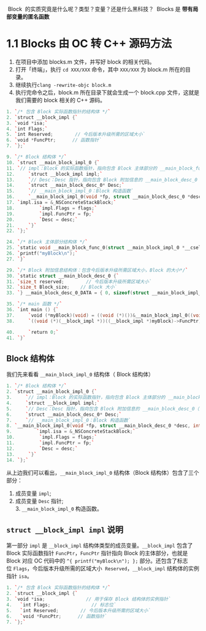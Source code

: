  Block  的实质究竟是什么呢？类型？变量？还是什么黑科技？
 Blocks 是 **带有局部变量的匿名函数**
# 1.1 Blocks 由 OC 转 C++ 源码方法
1. 在项目中添加 blocks.m 文件，并写好 block 的相关代码。
2. 打开「终端」，执行 `cd XXX/XXX` 命令，其中 `XXX/XXX` 为 block.m 所在的目录。
3. 继续执行`clang -rewrite-objc block.m`
4. 执行完命令之后，block.m 所在目录下就会生成一个 block.cpp 文件，这就是我们需要的 block 相关的 C++ 源码。
```c++
1. `/* 包含 Block 实际函数指针的结构体 */`
2. `struct __block_impl {`
3. `void *isa;`
4. `int Flags;`               
5. `int Reserved;        // 今后版本升级所需的区域大小`
6. `void *FuncPtr;      // 函数指针`
7. `};`

9. `/* Block 结构体 */`
10. `struct __main_block_impl_0 {`
11. `// impl：Block 的实际函数指针，指向包含 Block 主体部分的 __main_block_func_0 结构体`
12.     `struct __block_impl impl;`
13.     `// Desc：Desc 指针，指向包含 Block 附加信息的 __main_block_desc_0（） 结构体`
14.     `struct __main_block_desc_0* Desc;`
15.     `// __main_block_impl_0：Block 构造函数`
16.     `__main_block_impl_0(void *fp, struct __main_block_desc_0 *desc, int flags=0) {`
17. `impl.isa = &_NSConcreteStackBlock;`
18.         `impl.Flags = flags;`
19.         `impl.FuncPtr = fp;`
20.         `Desc = desc;`
21.     `}`
22. `};`

24. `/* Block 主体部分结构体 */`
25. `static void __main_block_func_0(struct __main_block_impl_0 *__cself) {`
26. `printf("myBlock\n");`
27. `}`

29. `/* Block 附加信息结构体：包含今后版本升级所需区域大小，Block 的大小*/`
30. `static struct __main_block_desc_0 {`
31. `size_t reserved;        // 今后版本升级所需区域大小`
32. `size_t Block_size;    // Block 大小`
33. `} __main_block_desc_0_DATA = { 0, sizeof(struct __main_block_impl_0)};`

35. `/* main 函数 */`
36. `int main () {`
37.     `void (*myBlock)(void) = ((void (*)())&__main_block_impl_0((void *)__main_block_func_0, &__main_block_desc_0_DATA));`
38.     `((void (*)(__block_impl *))((__block_impl *)myBlock)->FuncPtr)((__block_impl *)myBlock);`

40.     `return 0;`
41. `}`
```
## Block 结构体

我们先来看看 `__main_block_impl_0` 结构体（ Block 结构体）
```c++
1. `/* Block 结构体 */`
2. `struct __main_block_impl_0 {`
3.     `// impl：Block 的实际函数指针，指向包含 Block 主体部分的 __main_block_func_0 结构体`
4.     `struct __block_impl impl;`
5.     `// Desc：Desc 指针，指向包含 Block 附加信息的 __main_block_desc_0（） 结构体`
6.     `struct __main_block_desc_0* Desc;`
7.     `// __main_block_impl_0：Block 构造函数`
8. `__main_block_impl_0(void *fp, struct __main_block_desc_0 *desc, int flags=0) {`
9.         `impl.isa = &_NSConcreteStackBlock;`
10.         `impl.Flags = flags;`
11.         `impl.FuncPtr = fp;`
12.         `Desc = desc;`
13.     `}`
14. `};`
```
从上边我们可以看出，`__main_block_impl_0` 结构体（Block 结构体）包含了三个部分：

1. 成员变量 `impl`;
2. 成员变量 `Desc` 指针;  
 3. `__main_block_impl_0` 构造函数。
## `struct __block_impl impl` 说明
第一部分 `impl` 是 `__block_impl` 结构体类型的成员变量。`__block_impl` 包含了 Block 实际函数指针 `FuncPtr`，`FuncPtr` 指针指向 Block 的主体部分，也就是 Block 对应 OC 代码中的 `^{ printf("myBlock\n"); };` 部分。还包含了标志位 `Flags`，今后版本升级所需的区域大小  `Reserved`，`__block_impl` 结构体的实例指针 `isa`。
```c++
1. `/* 包含 Block 实际函数指针的结构体 */`
2. `struct __block_impl {`
3. `void *isa;               // 用于保存 Block 结构体的实例指针`
4.   `int Flags;               // 标志位`
5.   `int Reserved;        // 今后版本升级所需的区域大小`
6.   `void *FuncPtr;      // 函数指针`
7. `};`
```
 